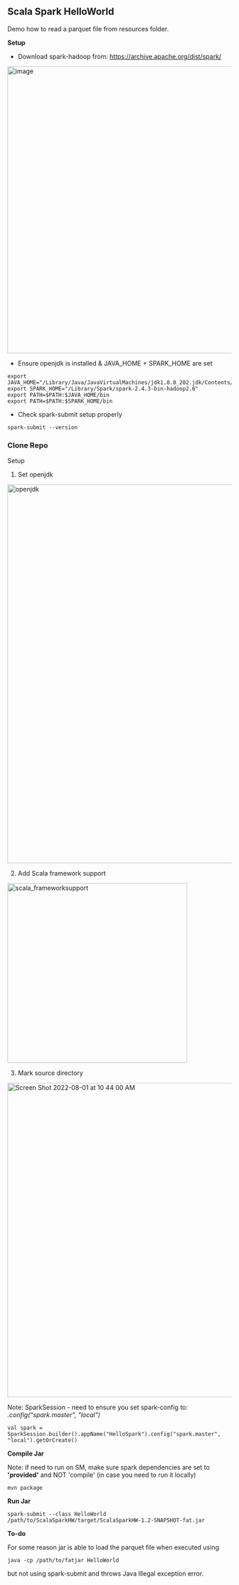 ## Scala Spark HelloWorld 

Demo how to read a parquet file from resources folder.

**Setup**

- Download spark-hadoop from: https://archive.apache.org/dist/spark/

<img width="645" alt="image" src="https://user-images.githubusercontent.com/26292532/182172609-8bb09380-9e5f-4a7e-b27b-3cb4d6e4a466.png">

- Ensure openjdk is installed & JAVA_HOME + SPARK_HOME are set
```
export JAVA_HOME="/Library/Java/JavaVirtualMachines/jdk1.8.0_202.jdk/Contents/H$
export SPARK_HOME="/Library/Spark/spark-2.4.3-bin-hadoop2.6"
export PATH=$PATH:$JAVA_HOME/bin
export PATH=$PATH:$SPARK_HOME/bin
```

- Check spark-submit setup properly

```
spark-submit --version
```

### Clone Repo

Setup

1. Set openjdk

<img width="852" alt="openjdk" src="https://user-images.githubusercontent.com/26292532/182180595-263b433b-af49-4fa5-8e35-9d21ddb91a8b.png">

2. Add Scala framework support

<img width="404" alt="scala_frameworksupport" src="https://user-images.githubusercontent.com/26292532/182180678-afb9a57c-ce88-47ae-bde9-48337d0113c7.png">

3. Mark source directory

<img width="707" alt="Screen Shot 2022-08-01 at 10 44 00 AM" src="https://user-images.githubusercontent.com/26292532/182180767-71d915da-2394-4bb2-9669-a3802f32bb79.png">



Note: SparkSession -  need to ensure you set spark-config to: *.config("spark.master", "local")*

```
val spark = SparkSession.builder().appName("HelloSpark").config("spark.master", "local").getOrCreate()
```

**Compile Jar**

Note: if need to run on SM, make sure spark dependencies are set to **'provided'** and NOT 'compile' (in case you need to run it locally)

```
mvn package
```

**Run Jar**

```
spark-submit --class HelloWorld /path/to/ScalaSparkHW/target/ScalaSparkHW-1.2-SNAPSHOT-fat.jar

```
**To-do**

For some reason jar is able to load the parquet file when executed using 

```
java -cp /path/to/fatjar HelloWorld
```

but not using spark-submit and throws Java Illegal exception error.

